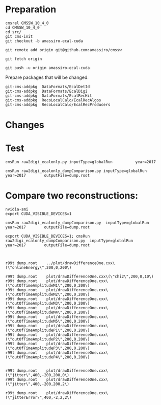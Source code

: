 Preparation
====


    cmsrel CMSSW_10_4_0
    cd CMSSW_10_4_0
    cd src/
    git cms-init
    git checkout -b amassiro-ecal-cuda

    git remote add origin git@github.com:amassiro/cmssw
    
    git fetch origin
    
    git push -u origin amassiro-ecal-cuda
    
    
Prepare packages that will be changed:
    
    git-cms-addpkg  DataFormats/EcalDetId
    git-cms-addpkg  DataFormats/EcalDigi
    git-cms-addpkg  DataFormats/EcalRecHit
    git-cms-addpkg  RecoLocalCalo/EcalRecAlgos
    git-cms-addpkg  RecoLocalCalo/EcalRecProducers

    
    
Changes
====


Test
====

    cmsRun raw2digi_ecalonly.py inputType=globalRun          year=2017      

    cmsRun raw2digi_ecalonly_dumpComparison.py inputType=globalRun          year=2017        outputFile=dump.root
    
    
    
Compare two reconstructions:
====

    nvidia-smi
    export CUDA_VISIBLE_DEVICES=1 

    cmsRun raw2digi_ecalonly_dumpComparison.py  inputType=globalRun          year=2017        outputFile=dump.root
    
    export CUDA_VISIBLE_DEVICES=1; cmsRun raw2digi_ecalonly_dumpComparison.py  inputType=globalRun          year=2017        outputFile=dump.root
    
    
    
    r99t dump.root    ../plot/drawDifferenceOne.cxx\(\"onlineEnergy\",200,0,200\)
    
    r99t dump.root    plot/drawDifferenceOne.cxx\(\"chi2\",200,0,10\)
    r99t dump.root    plot/drawDifferenceOne.cxx\(\"outOfTimeAmplitudeM1\",200,0,200\)
    r99t dump.root    plot/drawDifferenceOne.cxx\(\"outOfTimeAmplitudeM2\",200,0,200\)
    r99t dump.root    plot/drawDifferenceOne.cxx\(\"outOfTimeAmplitudeM3\",200,0,200\)
    r99t dump.root    plot/drawDifferenceOne.cxx\(\"outOfTimeAmplitudeM4\",200,0,200\)
    r99t dump.root    plot/drawDifferenceOne.cxx\(\"outOfTimeAmplitudeM5\",200,0,200\)
    r99t dump.root    plot/drawDifferenceOne.cxx\(\"outOfTimeAmplitudeP1\",200,0,200\)    
    r99t dump.root    plot/drawDifferenceOne.cxx\(\"outOfTimeAmplitudeP2\",200,0,200\)
    r99t dump.root    plot/drawDifferenceOne.cxx\(\"outOfTimeAmplitudeP3\",200,0,200\)
    r99t dump.root    plot/drawDifferenceOne.cxx\(\"outOfTimeAmplitudeP4\",200,0,200\)
    
    
    r99t dump.root    plot/drawDifferenceOne.cxx\(\"jitter\",400,-200,200,0\)
    r99t dump.root    plot/drawDifferenceOne.cxx\(\"jitter\",400,-200,200,2\)

    r99t dump.root    plot/drawDifferenceOne.cxx\(\"jitterError\",400,-2,2,2\)
